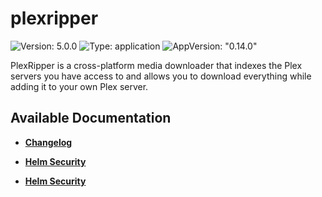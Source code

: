 # plexripper

![Version: 5.0.0](https://img.shields.io/badge/Version-5.0.0-informational?style=flat-square) ![Type: application](https://img.shields.io/badge/Type-application-informational?style=flat-square) ![AppVersion: "0.14.0"](https://img.shields.io/badge/AppVersion-"0.14.0"-informational?style=flat-square)

PlexRipper is a cross-platform media downloader that indexes the Plex servers you have access to and allows you to download everything while adding it to your own Plex server.

## Available Documentation

- [**Changelog**](CHANGELOG)

- [**Helm Security**](container-security)

- [**Helm Security**](helm-security)

